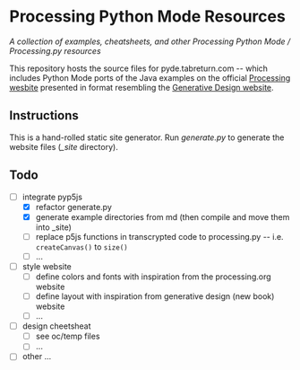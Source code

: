 # Processing Python Mode Resources

*A collection of examples, cheatsheets, and other Processing Python Mode / Processing.py resources*

This repository hosts the source files for pyde.tabreturn.com -- which includes Python Mode ports of the Java examples on the official [Processing wesbite](https://processing.org/examples/) presented in format resembling the [Generative Design website](http://www.generative-gestaltung.de/2/).

<!-- You can view the [live website here](http://pyde.tabreturn.com). -->

## Instructions

This is a hand-rolled static site generator. Run *generate.py* to generate the website files (*_site* directory).

## Todo

- [ ] integrate pyp5js
  - [x] refactor generate.py
  - [x] generate example directories from md (then compile and move them into _site)
  - [ ] replace p5js functions in transcrypted code to processing.py -- i.e. `createCanvas()` to `size()`
  - [ ] ...
- [ ] style website
  - [ ] define colors and fonts with inspiration from the processing.org website
  - [ ] define layout with inspiration from generative design (new book) website
  - [ ] ...
- [ ] design cheetsheat
  - [ ] see oc/temp files
  - [ ] ...
- [ ] other ...
